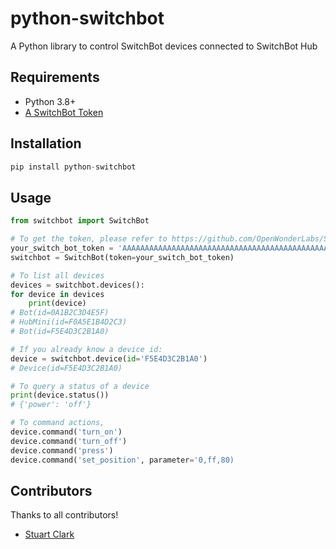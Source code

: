 # python-switchbot
A Python library to control SwitchBot devices connected to SwitchBot Hub

## Requirements
- Python 3.8+
- [A SwitchBot Token](https://github.com/OpenWonderLabs/SwitchBotAPI#getting-started)

## Installation
```python
pip install python-switchbot
```

## Usage
```python
from switchbot import SwitchBot

# To get the token, please refer to https://github.com/OpenWonderLabs/SwitchBotAPI#getting-started
your_switch_bot_token = 'AAAAAAAAAAAAAAAAAAAAAAAAAAAAAAAAAAAAAAAAAAAAAAAAAAAAAAAAAAAAAAAAAAAAAAAAAAAAAAAAAAAAAAAAAAAAAAAA'
switchbot = SwitchBot(token=your_switch_bot_token)

# To list all devices
devices = switchbot.devices():
for device in devices
    print(device)
# Bot(id=0A1B2C3D4E5F)
# HubMini(id=F0A5E1B4D2C3)
# Bot(id=F5E4D3C2B1A0)

# If you already know a device id:
device = switchbot.device(id='F5E4D3C2B1A0')
# Device(id=F5E4D3C2B1A0)

# To query a status of a device
print(device.status())
# {'power': 'off'}

# To command actions,
device.command('turn_on')
device.command('turn_off')
device.command('press')
device.command('set_position', parameter='0,ff,80)
```

## Contributors
Thanks to all contributors!
- [Stuart Clark](https://github.com/stuart-c)
